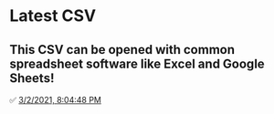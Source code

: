 # Latest CSV
## This CSV can be opened with common spreadsheet software like Excel and Google Sheets!
✅ [3/2/2021, 8:04:48 PM](https://storage.googleapis.com/ptdp-staging.appspot.com/exports/company_facilities_1614733486659.csv)